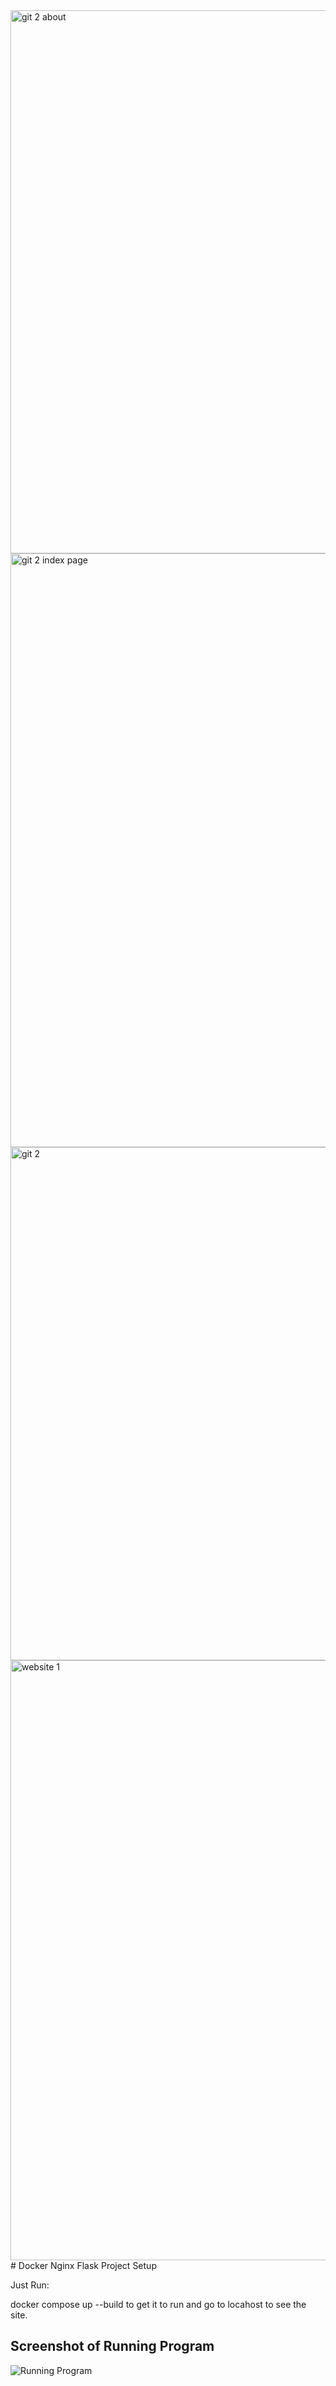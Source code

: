 <img width="869" alt="git 2 about" src="https://user-images.githubusercontent.com/98075720/155062352-7cc02b77-9f48-44d9-a73f-f4c2d55a037b.png">
<img width="950" alt="git 2 index page" src="https://user-images.githubusercontent.com/98075720/155062353-77e95f13-426b-4dd0-a508-33a3ff653ba3.png">
<img width="821" alt="git 2" src="https://user-images.githubusercontent.com/98075720/155062354-f7de5c94-1c0c-46bd-8196-74ae1d31d8cf.png">
<img width="960" alt="website 1" src="https://user-images.githubusercontent.com/98075720/154882368-708f8712-72e4-4e1f-9e1b-2643649070fe.png">
# Docker Nginx Flask Project Setup

Just Run:

docker compose up --build to get it to run and go to locahost to see the site.

## Screenshot of Running Program

![Running Program](screenshots/running-program.png)
